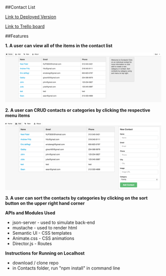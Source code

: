 ##Contact List

[Link to Deployed Version](http://45.55.169.72:3000)

[Link to Trello board](https://trello.com/b/137fwPRz/wdi-project-two)

##Features

**1. A user can view all of the items in the contact list**

![home](images/HomePage.png)

**2. A user can CRUD contacts or categories by clicking the respective menu items**

![post](images/Add.png)

**3. A user can sort the contacts by categories by clicking on the sort button on the upper right hand corner**

**APIs and Modules Used**
- json-server - used to simulate back-end
- mustache - used to render html
- Semantic UI - CSS templates
- Animate.css - CSS animations
- Director.js - Routes

**Instructions for Running on Localhost**
- download / clone repo
- in Contacts folder, run "npm install" in command line
